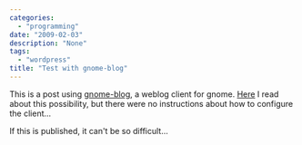 ```yaml
---
categories:
  - "programming"
date: "2009-02-03"
description: "None"
tags:
  - "wordpress"
title: "Test with gnome-blog"
---
```


This is a post using [gnome-blog][1], a weblog client for gnome. [Here][2] I
read about this possibility, but there were no instructions about how to
configure the client...

If this is published, it can't be so difficult...

   [1]: http://www.gnome.org/~seth/gnome-blog/
   [2]: http://codex.wordpress.org/Weblog_Client
